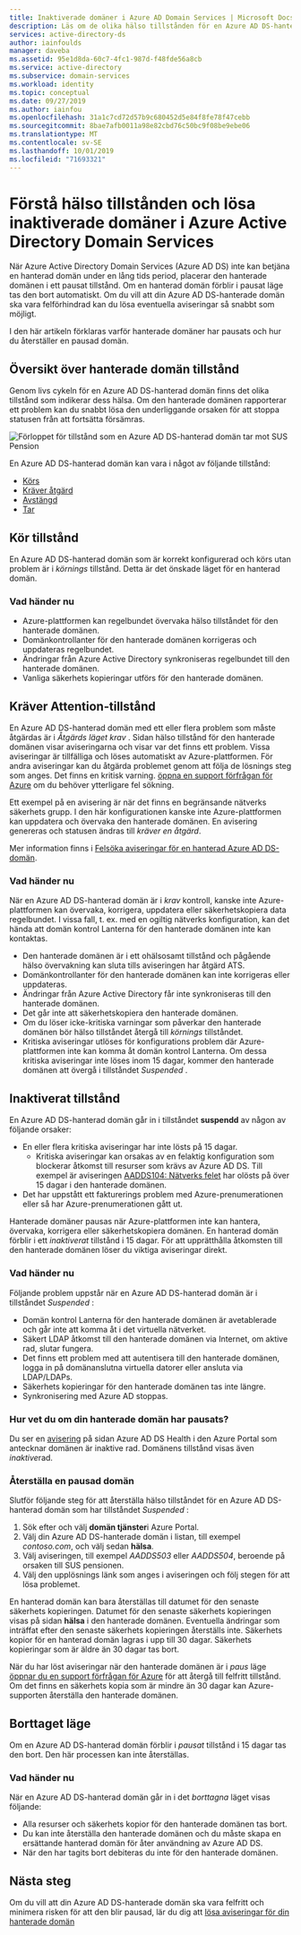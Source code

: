 ```yaml
---
title: Inaktiverade domäner i Azure AD Domain Services | Microsoft Docs
description: Läs om de olika hälso tillstånden för en Azure AD DS-hanterad domän och hur du återställer en pausad domän.
services: active-directory-ds
author: iainfoulds
manager: daveba
ms.assetid: 95e1d8da-60c7-4fc1-987d-f48fde56a8cb
ms.service: active-directory
ms.subservice: domain-services
ms.workload: identity
ms.topic: conceptual
ms.date: 09/27/2019
ms.author: iainfou
ms.openlocfilehash: 31a1c7cd72d57b9c680452d5e84f8fe78f47cebb
ms.sourcegitcommit: 8bae7afb0011a98e82cbd76c50bc9f08be9ebe06
ms.translationtype: MT
ms.contentlocale: sv-SE
ms.lasthandoff: 10/01/2019
ms.locfileid: "71693321"
---
```

# <a name="understand-the-health-states-and-resolve-suspended-domains-in-azure-active-directory-domain-services"></a>Förstå hälso tillstånden och lösa inaktiverade domäner i Azure Active Directory Domain Services

När Azure Active Directory Domain Services (Azure AD DS) inte kan betjäna en hanterad domän under en lång tids period, placerar den hanterade domänen i ett pausat tillstånd. Om en hanterad domän förblir i pausat läge tas den bort automatiskt. Om du vill att din Azure AD DS-hanterade domän ska vara felförhindrad kan du lösa eventuella aviseringar så snabbt som möjligt.

I den här artikeln förklaras varför hanterade domäner har pausats och hur du återställer en pausad domän.

## <a name="overview-of-managed-domain-states"></a>Översikt över hanterade domän tillstånd

Genom livs cykeln för en Azure AD DS-hanterad domän finns det olika tillstånd som indikerar dess hälsa. Om den hanterade domänen rapporterar ett problem kan du snabbt lösa den underliggande orsaken för att stoppa statusen från att fortsätta försämras.

![Förloppet för tillstånd som en Azure AD DS-hanterad domän tar mot SUS Pension](media/active-directory-domain-services-suspension/suspension-timeline.PNG)

En Azure AD DS-hanterad domän kan vara i något av följande tillstånd:

* [Körs](#running-state)
* [Kräver åtgärd](#needs-attention-state)
* [Avstängd](#suspended-state)
* [Tar](#deleted-state)

## <a name="running-state"></a>Kör tillstånd

En Azure AD DS-hanterad domän som är korrekt konfigurerad och körs utan problem är i *körnings* tillstånd. Detta är det önskade läget för en hanterad domän.

### <a name="what-to-expect"></a>Vad händer nu

* Azure-plattformen kan regelbundet övervaka hälso tillståndet för den hanterade domänen.
* Domänkontrollanter för den hanterade domänen korrigeras och uppdateras regelbundet.
* Ändringar från Azure Active Directory synkroniseras regelbundet till den hanterade domänen.
* Vanliga säkerhets kopieringar utförs för den hanterade domänen.

## <a name="needs-attention-state"></a>Kräver Attention-tillstånd

En Azure AD DS-hanterad domän med ett eller flera problem som måste åtgärdas är i *Åtgärds läget krav* . Sidan hälso tillstånd för den hanterade domänen visar aviseringarna och visar var det finns ett problem. Vissa aviseringar är tillfälliga och löses automatiskt av Azure-plattformen. För andra aviseringar kan du åtgärda problemet genom att följa de lösnings steg som anges. Det finns en kritisk varning. [öppna en support förfrågan för Azure][azure-support] om du behöver ytterligare fel sökning.

Ett exempel på en avisering är när det finns en begränsande nätverks säkerhets grupp. I den här konfigurationen kanske inte Azure-plattformen kan uppdatera och övervaka den hanterade domänen. En avisering genereras och statusen ändras till *kräver en åtgärd*.

Mer information finns i [Felsöka aviseringar för en hanterad Azure AD DS-domän][resolve-alerts].

### <a name="what-to-expect"></a>Vad händer nu

När en Azure AD DS-hanterad domän är i *krav* kontroll, kanske inte Azure-plattformen kan övervaka, korrigera, uppdatera eller säkerhetskopiera data regelbundet. I vissa fall, t. ex. med en ogiltig nätverks konfiguration, kan det hända att domän kontrol Lanterna för den hanterade domänen inte kan kontaktas.

* Den hanterade domänen är i ett ohälsosamt tillstånd och pågående hälso övervakning kan sluta tills aviseringen har åtgärd ATS.
* Domänkontrollanter för den hanterade domänen kan inte korrigeras eller uppdateras.
* Ändringar från Azure Active Directory får inte synkroniseras till den hanterade domänen.
* Det går inte att säkerhetskopiera den hanterade domänen.
* Om du löser icke-kritiska varningar som påverkar den hanterade domänen bör hälso tillståndet återgå till *körnings* tillståndet.
* Kritiska aviseringar utlöses för konfigurations problem där Azure-plattformen inte kan komma åt domän kontrol Lanterna. Om dessa kritiska aviseringar inte löses inom 15 dagar, kommer den hanterade domänen att övergå i tillståndet *Suspended* .

## <a name="suspended-state"></a>Inaktiverat tillstånd

En Azure AD DS-hanterad domän går in i tillståndet **suspendd** av någon av följande orsaker:

* En eller flera kritiska aviseringar har inte lösts på 15 dagar.
    * Kritiska aviseringar kan orsakas av en felaktig konfiguration som blockerar åtkomst till resurser som krävs av Azure AD DS. Till exempel är aviseringen [AADDS104: Nätverks felet][alert-nsg] har olösts på över 15 dagar i den hanterade domänen.
* Det har uppstått ett fakturerings problem med Azure-prenumerationen eller så har Azure-prenumerationen gått ut.

Hanterade domäner pausas när Azure-plattformen inte kan hantera, övervaka, korrigera eller säkerhetskopiera domänen. En hanterad domän förblir i ett *inaktiverat* tillstånd i 15 dagar. För att upprätthålla åtkomsten till den hanterade domänen löser du viktiga aviseringar direkt.

### <a name="what-to-expect"></a>Vad händer nu

Följande problem uppstår när en Azure AD DS-hanterad domän är i tillståndet *Suspended* :

* Domän kontrol Lanterna för den hanterade domänen är avetablerade och går inte att komma åt i det virtuella nätverket.
* Säkert LDAP åtkomst till den hanterade domänen via Internet, om aktive rad, slutar fungera.
* Det finns ett problem med att autentisera till den hanterade domänen, logga in på domänanslutna virtuella datorer eller ansluta via LDAP/LDAPs.
* Säkerhets kopieringar för den hanterade domänen tas inte längre.
* Synkronisering med Azure AD stoppas.

### <a name="how-do-you-know-if-your-managed-domain-is-suspended"></a>Hur vet du om din hanterade domän har pausats?

Du ser en [avisering][resolve-alerts] på sidan Azure AD DS Health i den Azure Portal som antecknar domänen är inaktive rad. Domänens tillstånd visas även *inaktive*rad.

### <a name="restore-a-suspended-domain"></a>Återställa en pausad domän

Slutför följande steg för att återställa hälso tillståndet för en Azure AD DS-hanterad domän som har tillståndet *Suspended* :

1. Sök efter och välj **domän tjänster**i Azure Portal.
1. Välj din Azure AD DS-hanterade domän i listan, till exempel *contoso.com*, och välj sedan **hälsa**.
1. Välj aviseringen, till exempel *AADDS503* eller *AADDS504*, beroende på orsaken till SUS pensionen.
1. Välj den upplösnings länk som anges i aviseringen och följ stegen för att lösa problemet.

En hanterad domän kan bara återställas till datumet för den senaste säkerhets kopieringen. Datumet för den senaste säkerhets kopieringen visas på sidan **hälsa** i den hanterade domänen. Eventuella ändringar som inträffat efter den senaste säkerhets kopieringen återställs inte. Säkerhets kopior för en hanterad domän lagras i upp till 30 dagar. Säkerhets kopieringar som är äldre än 30 dagar tas bort.

När du har löst aviseringar när den hanterade domänen är i *paus* läge [öppnar du en support förfrågan för Azure][azure-support] för att återgå till felfritt tillstånd. Om det finns en säkerhets kopia som är mindre än 30 dagar kan Azure-supporten återställa den hanterade domänen.

## <a name="deleted-state"></a>Borttaget läge

Om en Azure AD DS-hanterad domän förblir i *pausat* tillstånd i 15 dagar tas den bort. Den här processen kan inte återställas.

### <a name="what-to-expect"></a>Vad händer nu

När en Azure AD DS-hanterad domän går in i det *borttagna* läget visas följande:

* Alla resurser och säkerhets kopior för den hanterade domänen tas bort.
* Du kan inte återställa den hanterade domänen och du måste skapa en ersättande hanterad domän för åter användning av Azure AD DS.
* När den har tagits bort debiteras du inte för den hanterade domänen.

## <a name="next-steps"></a>Nästa steg

Om du vill att din Azure AD DS-hanterade domän ska vara felfritt och minimera risken för att den blir pausad, lär du dig att [lösa aviseringar för din hanterade domän][resolve-alerts]

<!-- INTERNAL LINKS -->
[alert-nsg]: alert-nsg.md
[azure-support]: ../active-directory/fundamentals/active-directory-troubleshooting-support-howto.md
[resolve-alerts]: troubleshoot-alerts.md
